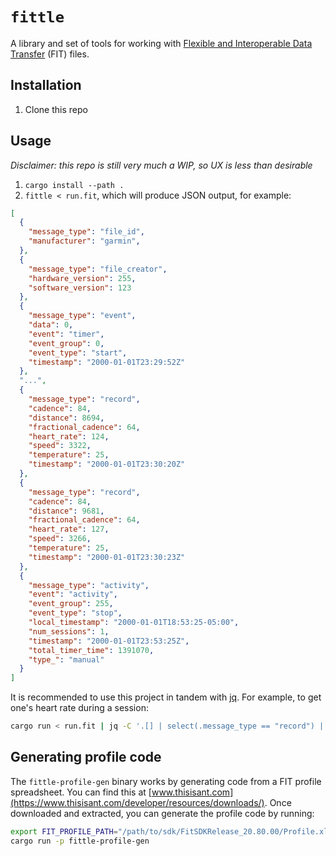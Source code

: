# `fittle`

A library and set of tools for working with
[Flexible and Interoperable Data Transfer](https://www.thisisant.com/resources/fit) (FIT) files.

## Installation

1. Clone this repo

## Usage

_Disclaimer: this repo is still very much a WIP, so UX is less than desirable_

1. `cargo install --path .`
2. `fittle < run.fit`, which will produce JSON output, for example:

```json
[
  {
    "message_type": "file_id",
    "manufacturer": "garmin",
  },
  {
    "message_type": "file_creator",
    "hardware_version": 255,
    "software_version": 123
  },
  {
    "message_type": "event",
    "data": 0,
    "event": "timer",
    "event_group": 0,
    "event_type": "start",
    "timestamp": "2000-01-01T23:29:52Z"
  },
  "...",
  {
    "message_type": "record",
    "cadence": 84,
    "distance": 8694,
    "fractional_cadence": 64,
    "heart_rate": 124,
    "speed": 3322,
    "temperature": 25,
    "timestamp": "2000-01-01T23:30:20Z"
  },
  {
    "message_type": "record",
    "cadence": 84,
    "distance": 9681,
    "fractional_cadence": 64,
    "heart_rate": 127,
    "speed": 3266,
    "temperature": 25,
    "timestamp": "2000-01-01T23:30:23Z"
  },
  {
    "message_type": "activity",
    "event": "activity",
    "event_group": 255,
    "event_type": "stop",
    "local_timestamp": "2000-01-01T18:53:25-05:00",
    "num_sessions": 1,
    "timestamp": "2000-01-01T23:53:25Z",
    "total_timer_time": 1391070,
    "type_": "manual"
  }
]
```

It is recommended to use this project in tandem with [jq](https://stedolan.github.io/jq/). For
example, to get one's heart rate during a session:

```sh
cargo run < run.fit | jq -C '.[] | select(.message_type == "record") | .heart_rate'
```

## Generating profile code

The `fittle-profile-gen` binary works by generating code from a FIT profile spreadsheet. You can
find this at [www.thisisant.com](https://www.thisisant.com/developer/resources/downloads/). Once
downloaded and extracted, you can generate the profile code by running:

```sh
export FIT_PROFILE_PATH="/path/to/sdk/FitSDKRelease_20.80.00/Profile.xlsx"
cargo run -p fittle-profile-gen
```
